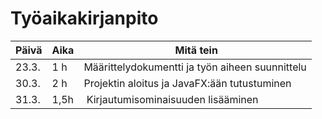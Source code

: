 # Työaikakirjanpito

Päivä | Aika | Mitä tein
------------ | ------------- | -------------
23.3. | 1 h | Määrittelydokumentti ja työn aiheen suunnittelu
30.3. | 2 h | Projektin aloitus ja JavaFX:ään tutustuminen
31.3. | 1,5h | Kirjautumisominaisuuden lisääminen
